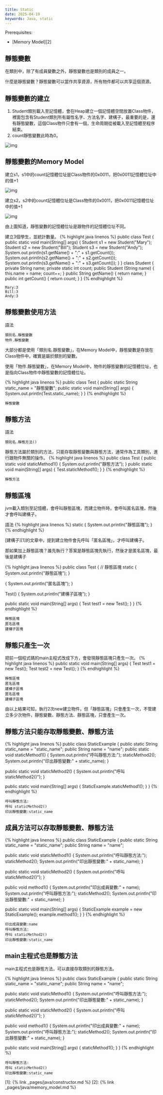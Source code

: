 ```yaml
---
title: Static
date: 2025-04-19
keywords: Java, static
---
```

Prerequisites:

- [Memory Model][2]

## 靜態變數
在類別中，除了有成員變數之外，靜態變數也是類別的成員之一。

什麼是靜態變數？靜態變數可以當作共享資源，所有物件都可以共享這個資源。

## 靜態變數的建立
1. Student類別載入至記憶體，會在Heap建立一個記憶體空間放置Class物件，裡面包含有Student類別所有屬性名字、方法名字、建構子，最重要的是，還有靜態變數，這個Class物件只會有一個，生命周期從被載入至記憶體至程序結束。
2. count靜態變數此時為0。

![img]({{site.imgurl}}/java/static_count.png)

## 靜態變數的Memory Model
建立s1，s1中的count記憶體位址是Class物件的0x0011，把0x0011記憶體位址中的值\+1

![img]({{site.imgurl}}/java/static_count1.png)

建立s2，s2中的count記憶體位址是Class物件的0x0011，把0x0011記憶體位址中的值\+1

![img]({{site.imgurl}}/java/static_count2.png)

由上圖知道，靜態變數的記憶體位址是跟物件的記憶體位址不同。

建立3個學生，並統計數量。
{% highlight java linenos %}
public class Test {
  public static void main(String[] args) {
    Student s1 = new Student("Mary");
    Student s2 = new Student("Bill");
    Student s3 = new Student("Andy");
    System.out.println(s1.getName() + ":" + s1.getCount());
    System.out.println(s2.getName() + ":" + s2.getCount());
    System.out.println(s3.getName() + ":" + s3.getCount());
  }
}
class Student {
  private String name;
  private static int count;
  public Student (String name) {
    this.name = name;
    count++;
  }
  public String getName() {
    return name;
  }
  public int getCount() {
    return count;
  }
}
{% endhighlight %}
```
Mary:3
Bill:3
Andy:3
```

## 靜態變數使用方法
語法
```
類別名.靜態變數
物件.靜態變數
```
大部分都是使用「類別名.靜態變數」，在Memory Model中，靜態變數是存放在Class物件中，確實是屬於類別的變數。

使用「物件.靜態變數」，在Memory Model中，物件的靜態變數的記憶體位址，也是指向Class物件中靜態變數的記憶體位址。

{% highlight java linenos %}
public class Test {
  public static String static_name = "靜態變數";
  public static void main(String[] args) {
    System.out.println(Test.static_name);
  }
}
{% endhighlight %}
```
靜態變數
```

## 靜態方法
語法
```
類別名.靜態方法()
```
靜態方法屬於類別的方法，只能存取靜態變數與靜態方法，通常作為工具類別，進行跟物件無關的操作。
{% highlight java linenos %}
public class Test {
  public static void staticMethod1() {
    System.out.println("靜態方法");
  }
  public static void main(String[] args) {
    Test.staticMethod1();
  }
}
{% endhighlight %}
```
靜態方法
```
## 靜態區塊
jvm載入類別至記憶體，會呼叫靜態區塊，而建立物件時，會呼叫匿名區塊，然後才會呼叫建構子。

語法
{% highlight java linenos %}
  static {
    System.out.println("靜態區塊");
  }
{% endhighlight %}

[建構子][1]的文章中，提到建立物件會先呼叫「匿名區塊」，才呼叫建構子。

那如果加上靜態區塊？誰先執行？答案是靜態區塊先執行，然後才是匿名區塊，最後是建構子

{% highlight java linenos %}
public class Test {
  // 靜態區塊
  static {
    System.out.println("靜態區塊");
  }

  {
    System.out.println("匿名區塊");
  }

  Test() {
    System.out.println("建構子區塊");
  }

  public static void main(String[] args) {
    Test test1 = new Test();
  }
}
{% endhighlight %}
```
靜態區塊
匿名區塊
建構子區塊
```

## 靜態只產生一次
把前一個程式碼的main主程式改成下方，會發現靜態區塊只產生一次。
{% highlight java linenos %}
  public static void main(String[] args) {
    Test test1 = new Test();
    Test test2 = new Test();
  }
{% endhighlight %}
```
靜態區塊
匿名區塊
建構子區塊
匿名區塊
建構子區塊
```

由以上結果可知，執行2次new建立物件，但「靜態區塊」只會產生一次，不管建立多少次物件，靜態變數、靜態方法、靜態區塊，只會產生一次。

## 靜態方法只能存取靜態變數、靜態方法
{% highlight java linenos %}
public class StaticExample {
  public static String static_name = "static_name";
  public String name = "name";
  public static void staticMethod1() {
    System.out.println("呼叫靜態方法:");
    staticMethod2();
    System.out.println("印出靜態變數:" + static_name);
  }

  public static void staticMethod2() {
    System.out.println("呼叫 staticMethod2()");
  }

  public static void main(String[] args) {
    StaticExample.staticMethod1();
  }
}
{% endhighlight %}
```
呼叫靜態方法:
呼叫 staticMethod2()
印出靜態變數:static_name
```

## 成員方法可以存取靜態變數、靜態方法
{% highlight java linenos %}
public class StaticExample {
  public static String static_name = "static_name";
  public String name = "name";

  public static void staticMethod1() {
    System.out.println("呼叫靜態方法:");
    staticMethod2();
    System.out.println("印出靜態變數:" + static_name);
  }

  public static void staticMethod2() {
    System.out.println("呼叫 staticMethod2()");
  }

  public void method1() {
    System.out.println("印出成員變數:" + name);
    System.out.println("呼叫靜態方法:");
    staticMethod2();
    System.out.println("印出靜態變數:" + static_name);
  }

  public static void main(String[] args) {
    StaticExample example = new StaticExample();
    example.method1();
  }
}
{% endhighlight %}
```
印出成員變數:name
呼叫靜態方法:
呼叫 staticMethod2()
印出靜態變數:static_name
```

## main主程式也是靜態方法
main主程式也是靜態方法，可以直接存取類別的靜態方法。

{% highlight java linenos %}
public class StaticExample {
  public static String static_name = "static_name";
  public String name = "name";

  public static void staticMethod1() {
    System.out.println("呼叫靜態方法:");
    staticMethod2();
    System.out.println("印出靜態變數:" + static_name);
  }

  public static void staticMethod2() {
    System.out.println("呼叫 staticMethod2()");
  }

  public void method1() {
    System.out.println("印出成員變數:" + name);
    System.out.println("呼叫靜態方法:");
    staticMethod2();
    System.out.println("印出靜態變數:" + static_name);
  }

  public static void main(String[] args) {
    staticMethod1();
  }
}
{% endhighlight %}
```
呼叫靜態方法:
呼叫 staticMethod2()
印出靜態變數:static_name
```

[1]: {% link _pages/java/constructor.md %}
[2]: {% link _pages/java/memory_model.md %}
